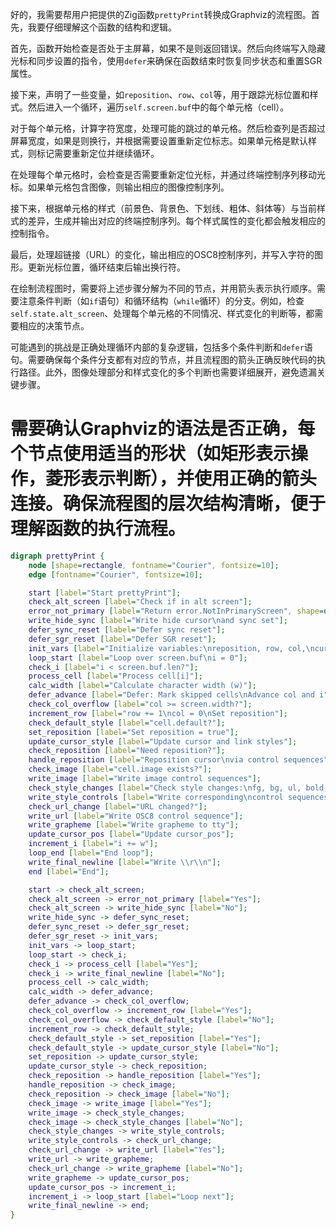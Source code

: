 好的，我需要帮用户把提供的Zig函数`prettyPrint`转换成Graphviz的流程图。首先，我要仔细理解这个函数的结构和逻辑。

首先，函数开始检查是否处于主屏幕，如果不是则返回错误。然后向终端写入隐藏光标和同步设置的指令，使用`defer`来确保在函数结束时恢复同步状态和重置SGR属性。

接下来，声明了一些变量，如`reposition`、`row`、`col`等，用于跟踪光标位置和样式。然后进入一个循环，遍历`self.screen.buf`中的每个单元格（cell）。

对于每个单元格，计算字符宽度，处理可能的跳过的单元格。然后检查列是否超过屏幕宽度，如果是则换行，并根据需要设置重新定位标志。如果单元格是默认样式，则标记需要重新定位并继续循环。

在处理每个单元格时，会检查是否需要重新定位光标，并通过终端控制序列移动光标。如果单元格包含图像，则输出相应的图像控制序列。

接下来，根据单元格的样式（前景色、背景色、下划线、粗体、斜体等）与当前样式的差异，生成并输出对应的终端控制序列。每个样式属性的变化都会触发相应的控制指令。

最后，处理超链接（URL）的变化，输出相应的OSC8控制序列，并写入字符的图形。更新光标位置，循环结束后输出换行符。

在绘制流程图时，需要将上述步骤分解为不同的节点，并用箭头表示执行顺序。需要注意条件判断（如`if`语句）和循环结构（`while`循环）的分支。例如，检查`self.state.alt_screen`、处理每个单元格的不同情况、样式变化的判断等，都需要相应的决策节点。

可能遇到的挑战是正确处理循环内部的复杂逻辑，包括多个条件判断和`defer`语句。需要确保每个条件分支都有对应的节点，并且流程图的箭头正确反映代码的执行路径。此外，图像处理部分和样式变化的多个判断也需要详细展开，避免遗漏关键步骤。

需要确认Graphviz的语法是否正确，每个节点使用适当的形状（如矩形表示操作，菱形表示判断），并使用正确的箭头连接。确保流程图的层次结构清晰，便于理解函数的执行流程。
================================================
```dot
digraph prettyPrint {
    node [shape=rectangle, fontname="Courier", fontsize=10];
    edge [fontname="Courier", fontsize=10];

    start [label="Start prettyPrint"];
    check_alt_screen [label="Check if in alt screen"];
    error_not_primary [label="Return error.NotInPrimaryScreen", shape=oval];
    write_hide_sync [label="Write hide cursor\nand sync set"];
    defer_sync_reset [label="Defer sync reset"];
    defer_sgr_reset [label="Defer SGR reset"];
    init_vars [label="Initialize variables:\nreposition, row, col,\ncursor, link, cursor_pos"];
    loop_start [label="Loop over screen.buf\ni = 0"];
    check_i [label="i < screen.buf.len?"];
    process_cell [label="Process cell[i]"];
    calc_width [label="Calculate character width (w)"];
    defer_advance [label="Defer: Mark skipped cells\nAdvance col and i"];
    check_col_overflow [label="col >= screen.width?"];
    increment_row [label="row += 1\ncol = 0\nSet reposition"];
    check_default_style [label="cell.default?"];
    set_reposition [label="Set reposition = true"];
    update_cursor_style [label="Update cursor and link styles"];
    check_reposition [label="Need reposition?"];
    handle_reposition [label="Reposition cursor\nvia control sequences"];
    check_image [label="cell.image exists?"];
    write_image [label="Write image control sequences"];
    check_style_changes [label="Check style changes:\nfg, bg, ul, bold, etc."];
    write_style_controls [label="Write corresponding\ncontrol sequences"];
    check_url_change [label="URL changed?"];
    write_url [label="Write OSC8 control sequence"];
    write_grapheme [label="Write grapheme to tty"];
    update_cursor_pos [label="Update cursor_pos"];
    increment_i [label="i += w"];
    loop_end [label="End loop"];
    write_final_newline [label="Write \\r\\n"];
    end [label="End"];

    start -> check_alt_screen;
    check_alt_screen -> error_not_primary [label="Yes"];
    check_alt_screen -> write_hide_sync [label="No"];
    write_hide_sync -> defer_sync_reset;
    defer_sync_reset -> defer_sgr_reset;
    defer_sgr_reset -> init_vars;
    init_vars -> loop_start;
    loop_start -> check_i;
    check_i -> process_cell [label="Yes"];
    check_i -> write_final_newline [label="No"];
    process_cell -> calc_width;
    calc_width -> defer_advance;
    defer_advance -> check_col_overflow;
    check_col_overflow -> increment_row [label="Yes"];
    check_col_overflow -> check_default_style [label="No"];
    increment_row -> check_default_style;
    check_default_style -> set_reposition [label="Yes"];
    check_default_style -> update_cursor_style [label="No"];
    set_reposition -> update_cursor_style;
    update_cursor_style -> check_reposition;
    check_reposition -> handle_reposition [label="Yes"];
    handle_reposition -> check_image;
    check_reposition -> check_image [label="No"];
    check_image -> write_image [label="Yes"];
    write_image -> check_style_changes;
    check_image -> check_style_changes [label="No"];
    check_style_changes -> write_style_controls;
    write_style_controls -> check_url_change;
    check_url_change -> write_url [label="Yes"];
    write_url -> write_grapheme;
    check_url_change -> write_grapheme [label="No"];
    write_grapheme -> update_cursor_pos;
    update_cursor_pos -> increment_i;
    increment_i -> loop_start [label="Loop next"];
    write_final_newline -> end;
}
```